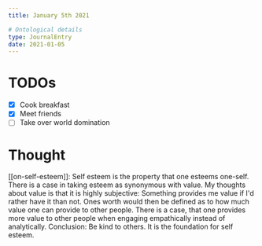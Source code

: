 ```yaml
---
title: January 5th 2021

# Ontological details
type: JournalEntry
date: 2021-01-05
---
```


# TODOs

* [x] Cook breakfast
* [x] Meet friends
* [ ] Take over world domination

# Thought

[[on-self-esteem]]:
Self esteem is the property that one esteems one-self. There is a case in
taking esteem as synonymous with value. My thoughts about value is that it
is highly subjective: Something provides me value if I'd rather have it than
not. Ones worth would then be defined as to how much value one can provide
to other people. There is a case, that one provides more value to other people
when engaging empathically instead of analytically. Conclusion: Be kind to
others. It is the foundation for self esteem.


